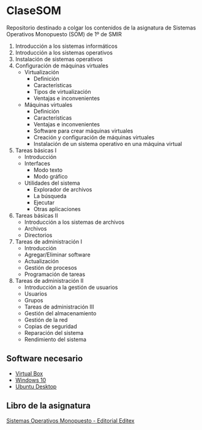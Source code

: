 # ClaseSOM
Repositorio destinado a colgar los contenidos de la asignatura de Sistemas Operativos Monopuesto (SOM) de 1º de SMIR 

1. Introducción a los sistemas informáticos
2. Introducción a los sistemas operativos
3. Instalación de sistemas operativos
4. Configuración de máquinas virtuales
	- Virtualización
		- Definición
		- Características
		- Tipos de virtualización
		- Ventajas e inconvenientes
	- Máquinas virtuales
		- Definición
		- Características
		- Ventajas e inconvenientes
		- Software para crear máquinas virtuales
		- Creación y configuración de máquinas virtuales
		- Instalación de un sistema operativo en una máquina virtual
5. Tareas básicas I
	- Introducción
	- Interfaces
		- Modo texto
		- Modo gráfico
	- Utilidades del sistema
		- Explorador de archivos
		- La búsqueda
		- Ejecutar
		- Otras aplicaciones
6. Tareas básicas II
	- Introducción a los sistemas de archivos
	- Archivos
	- Directorios
7. Tareas de administración I
	- Introducción
	- Agregar/Eliminar software
	- Actualización
	- Gestión de procesos
	- Programación de tareas
8. Tareas de administración II
	- Introducción a la gestión de usuarios
	- Usuarios
	- Grupos
	- Tareas de administración III
	- Gestión del almacenamiento
	- Gestión de la red
	- Copias de seguridad
	- Reparación del sistema
	- Rendimiento del sistema

## Software necesario

- <a href="https://www.virtualbox.org">Virtual Box</a>
- <a href="https://www.microsoft.com/es-es/software-download/windows10ISO">Windows 10</a>
- <a href="https://ubuntu.com/download/desktop">Ubuntu Desktop</a>

## Libro de la asignatura

<a href="https://www.amazon.es/gp/product/8497719719/ref=as_li_qf_asin_il_tl?ie=UTF8&tag=recomendadoslibros-21&creative=24630&linkCode=as2&creativeASIN=8497719719&linkId=6e8808531f122432ba326b33f999bbb1">Sistemas Operativos Monopuesto - Editorial Editex</a>